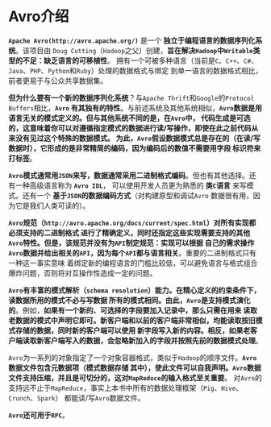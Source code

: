 Avro介绍
=============================================================================
**`Apache Avro(http://avro.apache.org/)`** 是一个 **独立于编程语言的数据序列化系统**。该项目由
`Doug Cutting`（`Hadoop`之父）创建，**旨在解决`Hadoop`中`Writable`类型的不足：缺乏语言的可移植性**。
拥有一个可被多种语言（当前是`C`、`C++`、`C#`、`Java`、`PHP`、`Python`和`Ruby`）处理的数据格式与绑定
到单一语言的数据格式相比，前者更易于与公众共享数据集。

**但为什么要有一个新的数据序列化系统**？与`Apache Thrift`和`Google`的`Protocol Buffers`相比，**`Avro`
有其独有的特性**。与前述系统及其他系统相似，**`Avro`数据是用语言无关的模式定义的。但与其他系统不同的是，在`Avro`中，
代码生成是可选的，这意味着你可以对遵循指定模式的数据进行读/写操作，即使在此之前代码从来没有见过这个特殊的数据模式。
为此，`Avro`假设数据模式总是存在的（在读/写数据时），它形成的是非常精简的编码，因为编码后的数值不需要用字段
标识符来打标签**。

**`Avro`模式通常用`JSON`来写，数据通常采用二进制格式编码**。但也有其他选择。还有一种高级语言称为 **`Avro IDL`**，
可以使用开发人员更为熟悉的 **类`C`语言** 来写模式。还有一个 **基于`JSON`的数据编码方式**（对构建原型和调试`Avro`
数据很有用，因为它是我们人类可读的）。

**`Avro`规范（`http://avro.apache.org/docs/current/spec.html`）对所有实现都必须支持的二进制格式
进行了精确定义，同时还指定这些实现需要支持的其他`Avro`特性。但是，该规范并没有为`API`制定规范：实现可以根据
自己的需求操作`Avro`数据并给出相关的`API`，因为每个`API`都与语言相关**。重要的二进制格式只有一种这一事实意味
着绑定新的编程语言的门槛比较低，可以避免语言与格式组合爆炸问题，否则将对互操作性造成一定的问题。

**`Avro`有丰富的模式解析（`schema resolution`）能力。在精心定义的约束条件下，读数据所用的模式不必与写数据
所有的模式相同。由此，`Avro`是支持模式演化的**。例如，**如果有一个新的、可选择的字段要加入记录中，那么只需在用来
读取老数据的模式中声明它即可。新客户端和以前的客户端非常相似，均能读取按旧模式存储的数据，同时新的客户端可以使用
新字段写入新的内容。相反，如果老客户端读取新客户端写入的数据，会忽略新加入的字段并按照先前的数据模式处理**。

`Avro`为一系列的对象指定了一个对象容器格式，类似于`Hadoop`的顺序文件。**`Avro`数据文件包含元数据项（模式数据存储
其中），使此文件可以自我声明。`Avro`数据文件支持压缩，并且是可切分的，这对`MapReduce`的输入格式至关重要**。
对`Avro`的支持远不止于`MapReduce`，事实上本书中所有的数据处理框架（`Pig`、`Hive`、`Crunch`、`Spark`）
都能读/写`Avro`数据文件。

**`Avro`还可用于`RPC`**。                                    






